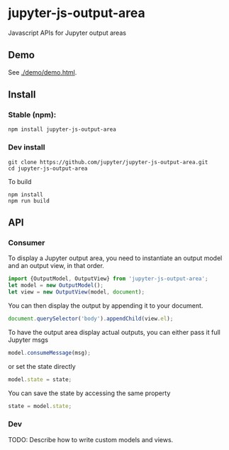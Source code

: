 # jupyter-js-output-area
Javascript APIs for Jupyter output areas

## Demo
See [./demo/demo.html](demo/demo.html).

## Install
### Stable (npm):
```
npm install jupyter-js-output-area
```

### Dev install
```
git clone https://github.com/jupyter/jupyter-js-output-area.git
cd jupyter-js-output-area
```

To build
```
npm install
npm run build
```

## API
### Consumer
To display a Jupyter output area, you need to instantiate an output model and an
output view, in that order.

```js
import {OutputModel, OutputView} from 'jupyter-js-output-area';
let model = new OutputModel();
let view = new OutputView(model, document);
```

You can then display the output by appending it to your document.
```js
document.querySelector('body').appendChild(view.el);
```

To have the output area display actual outputs, you can either pass it full 
Jupyter msgs
```js
model.consumeMessage(msg);
```

or set the state directly
```js
model.state = state;
```

You can save the state by accessing the same property
```js
state = model.state;
```

### Dev
TODO: Describe how to write custom models and views.
